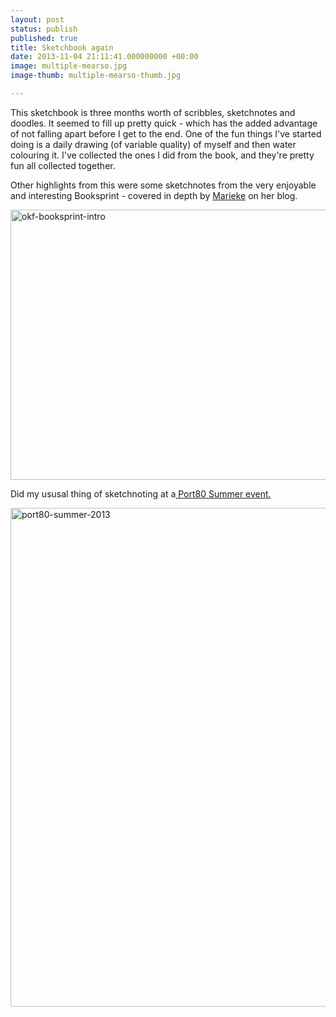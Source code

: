 ```yaml
---
layout: post
status: publish
published: true
title: Sketchbook again
date: 2013-11-04 21:11:41.000000000 +00:00
image: multiple-mearso.jpg
image-thumb: multiple-mearso-thumb.jpg

---
```

This sketchbook is three months worth of scribbles, sketchnotes and doodles. It seemed to fill up pretty quick - which has the added advantage of not falling apart before I get to the end. One of the fun things I've started doing is a daily drawing (of variable quality) of myself and then water colouring it. I've collected the ones I did from the book, and they're pretty fun all collected together.

Other highlights from this were some sketchnotes from the very enjoyable and interesting Booksprint - covered in depth by <a href="http://remoteworker.wordpress.com/2013/09/09/booksprinting/">Marieke</a> on her blog.

<a href="http://mearso.com/wp-content/uploads/2013/11/okf-booksprint-intro.png"><img src="http://mearso.com/wp-content/uploads/2013/11/okf-booksprint-intro-1024x759.png" alt="okf-booksprint-intro" width="584" height="432" class="aligncenter size-large wp-image-1647" /></a>

Did my ususal thing of sketchnoting at a<a href="http://port80events.co.uk/event/summer-localhost/">
Port80 Summer event.</a>

<a href="http://mearso.com/wp-content/uploads/2013/11/port80-summer-2013-3.jpg"><img src="http://mearso.com/wp-content/uploads/2013/11/port80-summer-2013-3-749x1024.jpg" alt="port80-summer-2013" width="584" height="798" class="aligncenter size-large wp-image-1650" /></a>
